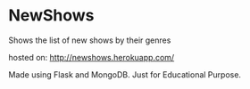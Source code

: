# NewShows
Shows the list of new shows by their genres

hosted on: http://newshows.herokuapp.com/


Made using Flask and MongoDB. Just for Educational Purpose.
